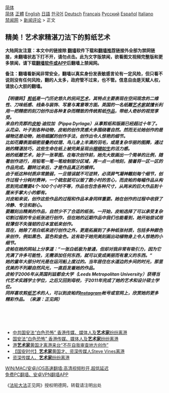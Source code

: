  <!-- 面包屑导航 --> <div class="breadcrumb"><!-- GTranslate: https://gtranslate.io/ -->  <div class="switcher notranslate">  <div class="selected">  <a href="#" onclick="return false;"> 简体</a>  </div>  <div class="option">  <a href="https://www.bannedbook.org" onclick="doGTranslate('zh-CN|zh-CN');jQuery('div.switcher div.selected a').html(jQuery(this).html());return false;" title="简体中文" class="nturl selected"> 简体</a>  <a href="https://www.bannedbook.org/zh-tw/" onclick="doGTranslate('zh-CN|zh-TW');jQuery('div.switcher div.selected a').html(jQuery(this).html());return false;" title="繁體中文" class="nturl"> 正體</a>  <a href="https://www.bannedbook.org/en/" onclick="doGTranslate('zh-CN|en');jQuery('div.switcher div.selected a').html(jQuery(this).html());return false;" title="English" class="nturl"> English</a>  <a href="https://www.bannedbook.org/ja/" onclick="doGTranslate('zh-CN|ja');jQuery('div.switcher div.selected a').html(jQuery(this).html());return false;" title="日本語" class="nturl"> 日語</a>  <a href="https://www.bannedbook.org/ko/" onclick="doGTranslate('zh-CN|ko');jQuery('div.switcher div.selected a').html(jQuery(this).html());return false;" title="한국어" class="nturl"> 한국어</a>  <a href="https://www.bannedbook.org/de/" onclick="doGTranslate('zh-CN|de');jQuery('div.switcher div.selected a').html(jQuery(this).html());return false;" title="Deutsch" class="nturl"> Deutsch</a>  <a href="https://www.bannedbook.org/fr/" onclick="doGTranslate('zh-CN|fr');jQuery('div.switcher div.selected a').html(jQuery(this).html());return false;" title="Français" class="nturl"> Français</a>  <a href="https://www.bannedbook.org/ru/" onclick="doGTranslate('zh-CN|ru');jQuery('div.switcher div.selected a').html(jQuery(this).html());return false;" title="Русский" class="nturl"> Русский</a>  <a href="https://www.bannedbook.org/es/" onclick="doGTranslate('zh-CN|es');jQuery('div.switcher div.selected a').html(jQuery(this).html());return false;" title="Español" class="nturl"> Español</a>  <a href="https://www.bannedbook.org/it/" onclick="doGTranslate('zh-CN|it');jQuery('div.switcher div.selected a').html(jQuery(this).html());return false;" title="Italiano" class="nturl"> Italiano</a>  </div>  </div>      <div class='breadcrumb-sub'><!-- Breadcrumb NavXT 6.3.0 --> <a href="https://www.bannedbook.org/" class="home">禁闻网</a> &gt; <a href="https://www.bannedbook.org/bnews/comments/" class="category">新闻评论</a> &gt; 正文</div></div><h2>精美！艺术家精湛刀法下的剪纸艺术</h2> <p class="notice"><b>大陆网友注意：本文中的链接除 <a href="https://github.com/bannedbook/fanqiang" >翻墙</a>软件下载和<a href="https://github.com/killgcd/justmysocks/blob/master/README.md">翻墙推荐</a>链接外全部为禁网链接，未翻墙状态下打不开，请勿点击。此为文字版禁闻，欲看图文视频完整版和更多禁闻，请下载<a href="https://github.com/bannedbook/fanqiang">翻墙软件或APP</a>后翻墙上禁闻网。</p><p>备注：翻墙看新闻非常安全，翻墙以真实身份发表敏感言论有一定风险，但只看不说则没有任何风险，翻的人太多，政府管不过来，也不管。信息自由是天赋人权，请放心大胆的翻墙。</b></p>  <div class="entry"> <p>              <a href="https://i0.wp.com/upload-images-bucket-v64rleca837do.s3.eu-west-1.amazonaws.com/wp-content/uploads/2021/08/09084502/id13123765-et-papercut-678-324-_%E5%89%AF%E6%9C%AC.jpg?fit=860%2C1032&#038;ssl=1" data-caption=""></a>                            </p> <h5>【明德网】<a href="https://www.bannedbook.org/bnews/tag/%E5%89%AA%E7%BA%B8/" class="st_tag internal_tag" rel="tag" title="标签 剪纸 下的日志">剪纸</a>是一门历史悠久的民间<a href="https://www.bannedbook.org/bnews/tag/%e8%89%ba%e6%9c%af/" class="st_tag internal_tag" rel="tag" title="标签 艺术 下的日志">艺术</a>，其特点主要表现在空间观念的二维性、刀味纸感、线条与装饰、写意与寓意等方面。英国的一名纸雕<a href="https://www.bannedbook.org/bnews/tag/%E8%89%BA%E6%9C%AF%E5%AE%B6/" class="st_tag internal_tag" rel="tag" title="标签 艺术家 下的日志">艺术家</a>就擅长利用一把精密的刻刀创作出各种复杂而精致的传统剪纸<a href="https://www.bannedbook.org/bnews/tag/%E4%BD%9C%E5%93%81/" class="st_tag internal_tag" rel="tag" title="标签 作品 下的日志">作品</a>，带给人奇妙的视觉享受。<br /> 来自约克郡的<a href="https://www.bannedbook.org/bnews/tag/%E7%9A%AE%E5%B8%95/" class="st_tag internal_tag" rel="tag" title="标签 皮帕 下的日志">皮帕</a>‧迪拉加（Pippa Dyrlaga）从事剪纸和版画已经超过十年了。从花朵、叶子到各种动物，皮帕的创作灵感大多围绕著自然。然而无论她创作的是植物还是动物，她用细腻的创作手法，创作出令人惊艳的细节。<br /> 比如花瓣表面细密层叠的纹理、鸟儿身上丰满的羽毛，或是复杂华丽的图腾，通过她的精湛技巧，这些生命在纸上被完美呈现出<a href="https://www.bannedbook.org/bnews/tag/%E6%A0%A9%E6%A0%A9%E5%A6%82%E7%94%9F/" class="st_tag internal_tag" rel="tag" title="标签 栩栩如生 下的日志">栩栩如生</a>的活力感。<br /> 她的纸雕艺术，始于一张草图。在每次创作前，她先大致画出一个简单的比例，随著创作进行，用铅笔一笔一笔绘制部分区域，再一点一点地刻，接着将一区一区的作品完成。翻转过来后，才是作品真正的模样。<br /> 由于纸这种材质非常脆弱，一旦错误就不可逆转，必须屏气凝神雕刻每个细节，创作过程十分耗时费神，一个疏忽就可以毁了数小时的苦心，而皮帕的每幅作品从构思到完成需要4个-100个小时不等，作品也包含各种尺寸，从两米的巨大作品到十厘米手掌大小的都有。<br /> 对皮帕来说，创作这些作品的过程和作品本身同样重要。她在创作的过程中收获了冷静、专注和耐心。<br /> 要雕刻出精美的作品，自然少不了合适的纸张。一开始，皮帕选择了可以承受复杂切割过程的专业纸张进行创作，但在她的近期作品中我们也能看到，她开始尝试用轻薄但不失强韧的日本宣纸来创作。<br /> 现在，她除了用白纸来进行创作之外，更是拓展到了多种纸张材质，包括多种颜色来创作，例如黑色、蓝色和金色。这有助于她完美刻画出动植物身上令人惊艳的小细节。<br /> 皮帕在她的网站上分享道：“一张白纸极为普通，但却对我非常有吸引力，因为它充满了许多可能性，无需添加任何东西，就可以变成美丽而有意义的东西。”<br /> 她的童年大部分时光是在运河船上度过的。当年居住在水道边的乡间的时光，那里优美的不列颠自然风光，一直启发着她的作品。<br /> 皮帕于2006年从英国利兹都会大学（Leeds Metropolitan University）获得当代艺术实践学士学位，之后又回到母校，于2011年完成了她的艺术和设计硕士学位。<br /> 同样喜欢剪<a href="https://www.bannedbook.org/bnews/tag/%E7%BA%B8%E8%89%BA/" class="st_tag internal_tag" rel="tag" title="标签 纸艺 下的日志">纸艺</a>术的人，可以到皮帕的<a href="https://www.bannedbook.org/bnews/tag/instagram/" class="st_tag internal_tag" rel="tag" title="标签 Instagram 下的日志">Instagram</a>帐号或官网上，欣赏她的更多精彩作品。（来源：正见网）</h5> <p>&nbsp;</p> <p></p> <p></p> <p></p>  <p></p> <p></p> <p></p> <p></p> <p></p>  <p></p> <p></p> <p></p> <p></p> <p></p>  <p></p> <p>  </p> <p>&nbsp;</p> <ul class='op-related-articles' title='相关阅读'> <li><a href='https://www.bannedbook.org/bnews/worldnews/20210804/1600014.html' target='_blank'>中共国安法“白色恐怖” 香港传媒、媒体人及<b>艺术家</b>纷纷离港</a></li> <li><a href='https://www.bannedbook.org/bnews/cnnews/hknews/20210804/1599670.html' target='_blank'>国安法“白色恐怖” 香港传媒、媒体人及<b>艺术家</b>纷纷离港</a></li> <li><a href='https://www.bannedbook.org/bnews/taiwannews/20210804/1599667.html' target='_blank'>港<b>艺术家</b>黄国才离港来台“不在自我审查地方创作”</a></li> <li><a href='https://www.bannedbook.org/bnews/headline/20210803/1599460.html' target='_blank'>【国安时代】<b>艺术家</b>黄国才、资深传媒人Steve Vines离港</a></li> <li><a href='https://www.bannedbook.org/bnews/ssgc/20210803/1599436.html' target='_blank'>资深传媒人、<b>艺术家</b>纷纷离港</a></li> </ul> <p class="texttj"> <a href="https://github.com/bannedbook/fanqiang/wiki/V2ray%E6%9C%BA%E5%9C%BA" target="_blank">WIN/MAC/安卓/iOS高速翻墙:高清视频秒开,超低延迟</a><br/> <a href="https://github.com/bannedbook/fanqiang/wiki/%E7%A6%81%E9%97%BB%E7%BD%91%E5%AE%89%E5%8D%93%E7%BF%BB%E5%A2%99%E6%96%B0%E9%97%BBAPP" target="_blank">免费PC翻墙、安卓VPN翻墙APP</a></p><p>《<a href="https://www.bannedbook.org/bnews/tag/%e6%b3%95%e8%bd%ae%e5%a4%a7%e6%b3%95/" class="st_tag internal_tag" rel="tag" title="标签 法轮大法 下的日志">法轮大法</a>正见网》授权明德网，转载请注明出处</p> <a name='sharetosocial'></a>  <div style="margin-bottom:5px;padding-bottom:5px;clear:both"> <div id="archive-pix-1" class="banner-ads"> <!-- AuctionX Display platform tag START --> <div id="26318x728x90x621x_ADSLOT2" clicktrack="%%CLICK_URL_ESC%%"></div> <!-- AuctionX Display platform tag END --> </div> <div id="archive-pix-2" class="banner-ads"> <!-- AuctionX Display platform tag START --> <div id="26315x300x250x621x_ADSLOT2" clicktrack="%%CLICK_URL_ESC%%"></div> <!-- AuctionX Display platform tag END --> </div> </div>  <div id="archive-pix-1" class="banner-ads"> <!-- AuctionX Display platform tag START --> <div id="26318x728x90x621x_ADSLOT3" clicktrack="%%CLICK_URL_ESC%%"></div> <!-- AuctionX Display platform tag END --> </div> </div><!--END ENTRY--> 